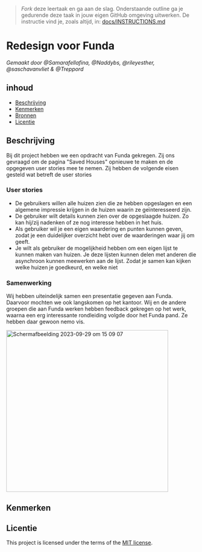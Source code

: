 > _Fork_ deze leertaak en ga aan de slag. Onderstaande outline ga je gedurende deze taak in jouw eigen GitHub omgeving uitwerken. De instructie vind je, zoals altijd, in: [docs/INSTRUCTIONS.md](docs/INSTRUCTIONS.md)

# Redesign voor Funda
_Gemaakt door @Samarafellafina, @Naddybs, @rileyesther, @saschavanvliet & @Treppord_

## inhoud
  * [Beschrijving](#beschrijving)
  * [Kenmerken](#kenmerken)
  * [Bronnen](#bronnen)
  * [Licentie](#licentie)

## Beschrijving
<!-- In de Beschrijving staat hoe je project er uit ziet, hoe het werkt en wat je er mee kan. -->
<!-- Voeg een mooie poster visual toe 📸 -->
<!-- Voeg een link toe naar Github Pages 🌐-->
Bij dit project hebben we een opdracht van Funda gekregen. Zij ons gevraagd om de pagina "Saved Houses" opnieuwe te maken en de opgegeven user stories mee te nemen. Zij hebben de volgende eisen gesteld wat betreft de user stories

### User stories
- De gebruikers willen alle huizen zien die ze hebben opgeslagen en een algemene impressie krijgen in de huizen waarin ze geïnteresseerd zijn.
- De gebruiker wilt details kunnen zien over de opgeslaagde huizen. Zo kan hij/zij nadenken of ze nog interesse hebben in het huis.
- Als gebruiker wil je een eigen waardering en punten kunnen geven, zodat je een duidelijker overzicht hebt over de waarderingen waar jij om geeft.
- Je wilt als gebruiker de mogelijkheid hebben om een eigen lijst te kunnen maken van huizen. Je deze lijsten kunnen delen met anderen die asynchroon kunnen meewerken aan de lijst. Zodat je samen kan kijken welke huizen je goedkeurd, en welke niet

### Samenwerking
Wij hebben uiteindelijk samen een presentatie gegeven aan Funda. Daarvoor mochten we ook langskomen op het kantoor. Wij en de andere groepen die aan Funda werken hebben feedback gekregen op het werk, waarna een erg interessante rondleiding volgde door het Funda pand. Ze hebben daar gewoon nemo vis. 

<img width="429" alt="Schermafbeelding 2023-09-29 om 15 09 07" src="https://i.imgur.com/YuOFnQJ.jpg">



## Kenmerken
<!-- Bij Kenmerken staat welke technieken zijn gebruikt en hoe. Wat is de HTML structuur? Wat zijn de belangrijkste dingen in CSS? Wat is er met Javascript gedaan en hoe? Misschien heb je een framwork of library gebruikt? -->



## Licentie

This project is licensed under the terms of the [MIT license](./LICENSE).
